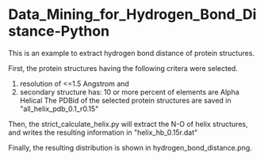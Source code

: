 # Data_Mining_for_Hydrogen_Bond_Distance-Python
This is an example to extract hydrogen bond distance of protein structures.

First, the protein structures having the following critera were selected.
1) resolution of <=1.5 Angstrom and
2) secondary structure has: 10 or more percent of elements are Alpha Helical 
The PDBid of the selected protein structures are saved in "all_helix_pdb_0.1_r0.15"

Then, the strict_calculate_helix.py will extract the N-O of helix structures, and writes 
the resulting information in "helix_hb_0.15r.dat"

Finally, the resulting distribution is shown in hydrogen_bond_distance.png.

